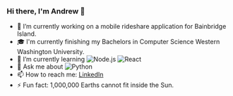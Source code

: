 ### Hi there, I'm Andrew 👋

- 🔭 I’m currently working on a mobile rideshare application for Bainbridge Island.
- 🎓 I'm currently finishing my Bachelors in Computer Science Western Washington University.
- 🌱 I’m currently learning ![Node.js](https://img.shields.io/badge/-Node.js-333333?style=flat&logo=node.js) ![React](https://img.shields.io/badge/-React-333333?style=flat&logo=react)
- 💬 Ask me about ![Python](https://img.shields.io/badge/-Python-333333?style=flat&logo=python)
- 📫 How to reach me: [LinkedIn](https://www.linkedin.com/in/andrewrose7/)
- ⚡ Fun fact: 1,000,000 Earths cannot fit inside the Sun.
